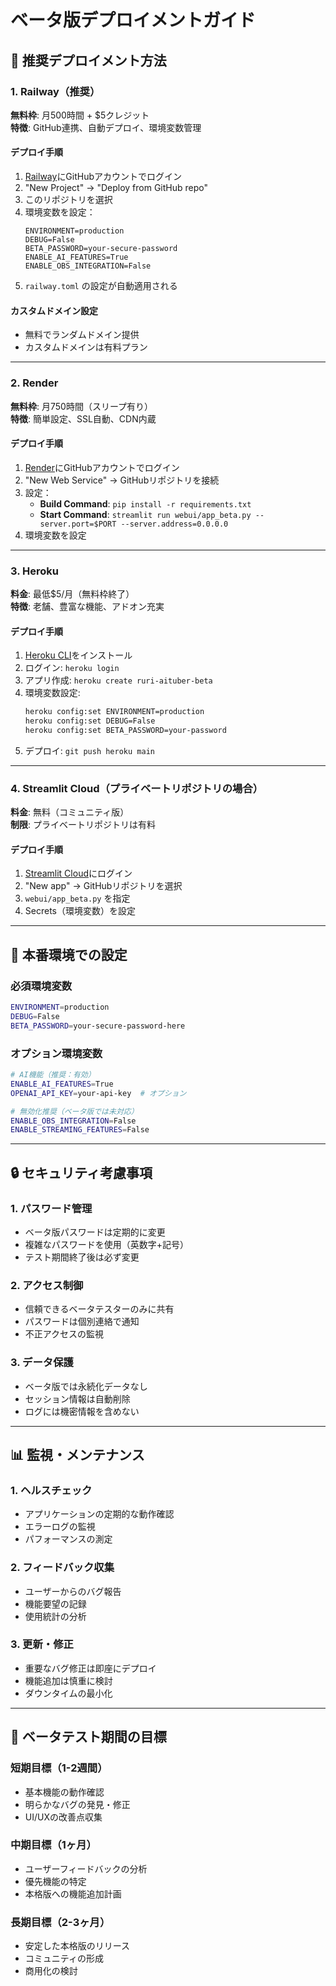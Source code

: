 # ベータ版デプロイメントガイド

## 🚀 推奨デプロイメント方法

### 1. Railway（推奨）
**無料枠**: 月500時間 + $5クレジット  
**特徴**: GitHub連携、自動デプロイ、環境変数管理

#### デプロイ手順
1. [Railway](https://railway.app)にGitHubアカウントでログイン
2. "New Project" → "Deploy from GitHub repo"
3. このリポジトリを選択
4. 環境変数を設定：
   ```
   ENVIRONMENT=production
   DEBUG=False
   BETA_PASSWORD=your-secure-password
   ENABLE_AI_FEATURES=True
   ENABLE_OBS_INTEGRATION=False
   ```
5. `railway.toml` の設定が自動適用される

#### カスタムドメイン設定
- 無料でランダムドメイン提供
- カスタムドメインは有料プラン

---

### 2. Render
**無料枠**: 月750時間（スリープ有り）  
**特徴**: 簡単設定、SSL自動、CDN内蔵

#### デプロイ手順
1. [Render](https://render.com)にGitHubアカウントでログイン
2. "New Web Service" → GitHubリポジトリを接続
3. 設定：
   - **Build Command**: `pip install -r requirements.txt`
   - **Start Command**: `streamlit run webui/app_beta.py --server.port=$PORT --server.address=0.0.0.0`
4. 環境変数を設定

---

### 3. Heroku
**料金**: 最低$5/月（無料枠終了）  
**特徴**: 老舗、豊富な機能、アドオン充実

#### デプロイ手順
1. [Heroku CLI](https://devcenter.heroku.com/articles/heroku-cli)をインストール
2. ログイン: `heroku login`
3. アプリ作成: `heroku create ruri-aituber-beta`
4. 環境変数設定:
   ```bash
   heroku config:set ENVIRONMENT=production
   heroku config:set DEBUG=False
   heroku config:set BETA_PASSWORD=your-password
   ```
5. デプロイ: `git push heroku main`

---

### 4. Streamlit Cloud（プライベートリポジトリの場合）
**料金**: 無料（コミュニティ版）  
**制限**: プライベートリポジトリは有料

#### デプロイ手順
1. [Streamlit Cloud](https://streamlit.io/cloud)にログイン
2. "New app" → GitHubリポジトリを選択
3. `webui/app_beta.py` を指定
4. Secrets（環境変数）を設定

---

## 🔧 本番環境での設定

### 必須環境変数
```bash
ENVIRONMENT=production
DEBUG=False
BETA_PASSWORD=your-secure-password-here
```

### オプション環境変数
```bash
# AI機能（推奨：有効）
ENABLE_AI_FEATURES=True
OPENAI_API_KEY=your-api-key  # オプション

# 無効化推奨（ベータ版では未対応）
ENABLE_OBS_INTEGRATION=False
ENABLE_STREAMING_FEATURES=False
```

---

## 🔒 セキュリティ考慮事項

### 1. パスワード管理
- ベータ版パスワードは定期的に変更
- 複雑なパスワードを使用（英数字+記号）
- テスト期間終了後は必ず変更

### 2. アクセス制御
- 信頼できるベータテスターのみに共有
- パスワードは個別連絡で通知
- 不正アクセスの監視

### 3. データ保護
- ベータ版では永続化データなし
- セッション情報は自動削除
- ログには機密情報を含めない

---

## 📊 監視・メンテナンス

### 1. ヘルスチェック
- アプリケーションの定期的な動作確認
- エラーログの監視
- パフォーマンスの測定

### 2. フィードバック収集
- ユーザーからのバグ報告
- 機能要望の記録
- 使用統計の分析

### 3. 更新・修正
- 重要なバグ修正は即座にデプロイ
- 機能追加は慎重に検討
- ダウンタイムの最小化

---

## 🎯 ベータテスト期間の目標

### 短期目標（1-2週間）
- 基本機能の動作確認
- 明らかなバグの発見・修正
- UI/UXの改善点収集

### 中期目標（1ヶ月）
- ユーザーフィードバックの分析
- 優先機能の特定
- 本格版への機能追加計画

### 長期目標（2-3ヶ月）
- 安定した本格版のリリース
- コミュニティの形成
- 商用化の検討
